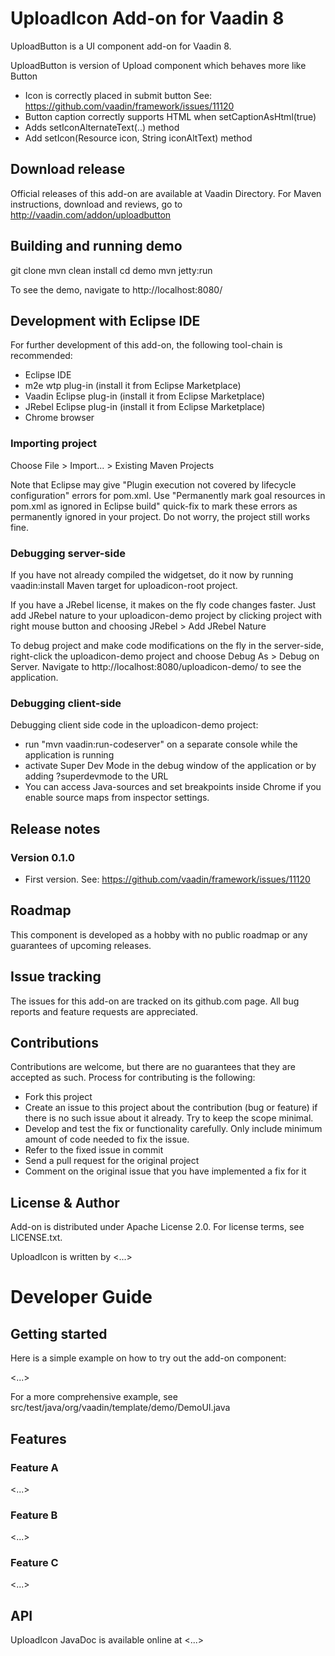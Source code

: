 # UploadIcon Add-on for Vaadin 8

UploadButton is a UI component add-on for Vaadin 8.

UploadButton is version of Upload component which behaves more like Button
 
 - Icon is correctly placed in submit button
    See: https://github.com/vaadin/framework/issues/11120
 - Button caption correctly supports HTML when setCaptionAsHtml(true)
 - Adds setIconAlternateText(..) method
 - Add setIcon(Resource icon, String iconAltText) method

## Download release

Official releases of this add-on are available at Vaadin Directory. For Maven instructions, download and reviews, go to http://vaadin.com/addon/uploadbutton

## Building and running demo

git clone <url of the UploadButton repository>
mvn clean install
cd demo
mvn jetty:run

To see the demo, navigate to http://localhost:8080/

## Development with Eclipse IDE

For further development of this add-on, the following tool-chain is recommended:
- Eclipse IDE
- m2e wtp plug-in (install it from Eclipse Marketplace)
- Vaadin Eclipse plug-in (install it from Eclipse Marketplace)
- JRebel Eclipse plug-in (install it from Eclipse Marketplace)
- Chrome browser

### Importing project

Choose File > Import... > Existing Maven Projects

Note that Eclipse may give "Plugin execution not covered by lifecycle configuration" errors for pom.xml. Use "Permanently mark goal resources in pom.xml as ignored in Eclipse build" quick-fix to mark these errors as permanently ignored in your project. Do not worry, the project still works fine. 

### Debugging server-side

If you have not already compiled the widgetset, do it now by running vaadin:install Maven target for uploadicon-root project.

If you have a JRebel license, it makes on the fly code changes faster. Just add JRebel nature to your uploadicon-demo project by clicking project with right mouse button and choosing JRebel > Add JRebel Nature

To debug project and make code modifications on the fly in the server-side, right-click the uploadicon-demo project and choose Debug As > Debug on Server. Navigate to http://localhost:8080/uploadicon-demo/ to see the application.

### Debugging client-side

Debugging client side code in the uploadicon-demo project:
  - run "mvn vaadin:run-codeserver" on a separate console while the application is running
  - activate Super Dev Mode in the debug window of the application or by adding ?superdevmode to the URL
  - You can access Java-sources and set breakpoints inside Chrome if you enable source maps from inspector settings.
 
## Release notes

### Version 0.1.0
- First version. See: https://github.com/vaadin/framework/issues/11120

## Roadmap

This component is developed as a hobby with no public roadmap or any guarantees of upcoming releases.

## Issue tracking

The issues for this add-on are tracked on its github.com page. All bug reports and feature requests are appreciated. 

## Contributions

Contributions are welcome, but there are no guarantees that they are accepted as such. Process for contributing is the following:
- Fork this project
- Create an issue to this project about the contribution (bug or feature) if there is no such issue about it already. Try to keep the scope minimal.
- Develop and test the fix or functionality carefully. Only include minimum amount of code needed to fix the issue.
- Refer to the fixed issue in commit
- Send a pull request for the original project
- Comment on the original issue that you have implemented a fix for it

## License & Author

Add-on is distributed under Apache License 2.0. For license terms, see LICENSE.txt.

UploadIcon is written by <...>

# Developer Guide

## Getting started

Here is a simple example on how to try out the add-on component:

<...>

For a more comprehensive example, see src/test/java/org/vaadin/template/demo/DemoUI.java

## Features

### Feature A

<...>

### Feature B

<...>

### Feature C

<...>

## API

UploadIcon JavaDoc is available online at <...>
